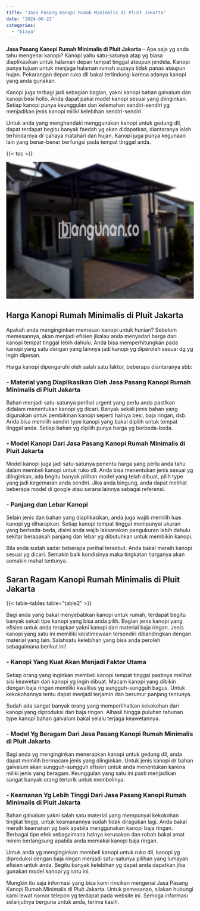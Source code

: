 ```yaml
---
title: "Jasa Pasang Kanopi Rumah Minimalis di Pluit Jakarta"
date: "2024-06-22"
categories: 
  - "biaya"
---
```


**Jasa Pasang Kanopi Rumah Minimalis di Pluit Jakarta** – Apa saja yg anda tahu mengenai kanopi? Kanopi yaitu satu-satunya atap yg biasa diaplikasikan untuk halaman depan tempat tinggal ataupun jendela. Kanopi punya tujuan untuk menjaga halaman rumah supaya tidak panas ataupun hujan. Pekarangan depan ruko dll bakal terlindungi karena adanya kanopi yang anda gunakan.

Kanopi juga terbagi jadi sebagian bagian, yakni kanopi bahan galvalum dan kanopi besi hollo. Anda dapat pakai model kanopi sesuai yang diinginkan. Setiap kanopi punya keunggulan dan kelemahan sendiri-sendiri yg menjadikan jenis kanopi miliki kelebihan sendiri-sendiri.

Untuk anda yang menghendaki menggunakan kanopi untuk gedung dll, dapat terdapat begitu banyak faedah yg akan didapatkan, diantaranya ialah terhindarnya dr cahaya matahari dan hujan. Kanopi juga punya kegunaan lain yang benar-benar berfungsi pada tempat tinggal anda.

{{< toc >}}

![Jasa Pasang Kanopi Rumah Minimalis di Pluit Jakarta](/images/harga-kanopi-minimalis-48.png)

## Harga Kanopi Rumah Minimalis di Pluit Jakarta

Apakah anda menginginkan memesan kanopi untuk hunian? Sebelum memesannya, akan menjadi efisien jikalau anda menyadari harga dari kanopi tempat tinggal lebih dahulu. Anda bisa memperhitungkan pada kanopi yang satu dengan yang lainnya jadi kanopi yg diperoleh sesuai dg yg ingin dipesan.

Harga kanopi dipengaruhi oleh salah satu faktor, beberapa diantaranya sbb:

### \- Material yang Diaplikasikan Oleh Jasa Pasang Kanopi Rumah Minimalis di Pluit Jakarta

Bahan menjadi satu-satunya perihal urgent yang perlu anda pastikan didalam menentukan kanopi yg dicari. Banyak sekali jenis bahan yang digunakan untuk pembikinan kanopi seperti halnya besi, baja ringan, dsb. Anda bisa memilih sendiri type kanopi yang bakal dipilih untuk tempat tinggal anda. Setiap bahan yg dipilih punya harga yg berbeda-beda.

### \- Model Kanopi Dari Jasa Pasang Kanopi Rumah Minimalis di Pluit Jakarta

Model kanopi juga jadi satu-satunya penentu harga yang perlu anda tahu dalam membeli kanopi untuk ruko dll. Anda bisa menentukan jenis sesuai yg diinginkan, ada begitu banyak pilihan model yang telah dibuat, pilih type yang jadi kegemaran anda sendiri. Jika anda bingung, anda dapat melihat beberapa model di google atau sarana lainnya sebagai referensi.

### \- Panjang dan Lebar Kanopi

Selain jenis dan bahan yang diaplikasikan, anda juga wajib memilih luas kanopi yg diharapkan. Setiap kanopi tempat tinggal mempunyai ukuran yang berbeda-beda, disini anda wajib laksanakan pengukuran lebih dahulu sekitar berapakah panjang dan lebar yg dibutuhkan untuk membikin kanopi.

Bila anda sudah sadar beberapa perihal tersebut. Anda bakal meraih kanopi sesuai yg dicari. Semakin baik kondisinya maka tingkatan harganya akan semakin mahal tentunya.

## Saran Ragam Kanopi Rumah Minimalis di Pluit Jakarta

{{< table-tables table="table2" >}}

Bagi anda yang bakal menyebabkan kanopi untuk rumah, terdapat begitu banyak sekali tipe kanopi yang bisa anda pilih. Bagian jenis kanopi yang efisien untuk anda terapkan yakni kanopi dari material baja ringan. Jenis kanopi yang satu ini memiliki keistimewaan tersendiri dibandingkan dengan material yang lain. Salahsatu kelebihan yang bisa anda peroleh sebagaimana berikut ini!

### \- Kanopi Yang Kuat Akan Menjadi Faktor Utama

Setiap orang yang inginkan membeli kanopi tempat tinggal pastinya melihat sisi keawetan dari kanopi yg ingin dibuat. Macam kanopi yang dibikin dengan baja ringan memiliki kwalitas yg sungguh-sungguh bagus. Untuk kekokohannya tentu dapat menjadi terjamin dan berumur panjang tentunya.

Sudah ada sangat banyak orang yang memperlihatkan kekokohan dari kanopi yang diproduksi dari baja ringan. Alhasil hingga puluhan tahunan type kanopi bahan galvalum bakal selalu terjaga keawetannya.

### \- Model Yg Beragam Dari Jasa Pasang Kanopi Rumah Minimalis di Pluit Jakarta

Bagi anda yg menginginkan menerapkan kanopi untuk gedung dll, anda dapat memilih bermacam jenis yang diinginkan. Untuk jenis kanopi dr bahan galvalum akan sungguh-sungguh efisien untuk anda menentukan karena miliki jenis yang beragam. Keunggulan yang satu ini pasti menjadikan sangat banyak orang tertarik untuk membelinya.

### \- Keamanan Yg Lebih Tinggi Dari Jasa Pasang Kanopi Rumah Minimalis di Pluit Jakarta

Bahan galvalum yakni salah satu material yang mempunyai kekokohan tingkat tinggi, untuk keamanannya sudah tidak diragukan lagi. Anda bakal meraih keamanan yg baik apabila menggunakan kanopi baja ringan. Berbagai tipe efek sebagaimana halnya kerusakan dan roboh bakal amat minim berlangsung apabila anda memakai kanopi baja ringan.

Untuk anda yg menginginkan membeli kanopi untuk ruko dll, kanopi yg diproduksi dengan baja ringan menjadi satu-satunya pilihan yang lumayan efisien untuk anda. Begitu banyak kelebihan yg dapat anda dapatkan jika gunakan model kanopi yg satu ini.

Mungkin itu saja informasi yang bisa kami rincikan mengenai Jasa Pasang Kanopi Rumah Minimalis di Pluit Jakarta. Untuk pemesanan, silakan hubungi kami lewat nomor telepon yg terdapat pada website ini. Semoga informasi selanjutnya berguna untuk anda, terima kasih.
